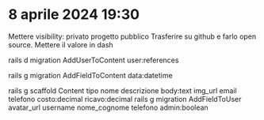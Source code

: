 # 8 aprile 2024 19:30
Mettere visibility: privato progetto pubblico 
Trasferire su github e farlo open source. Mettere il valore in dash 

rails d migration AddUserToContent user:references

rails g migration AddFieldToContent data:datetime

rails g scaffold Content tipo nome descrizione body:text img_url email telefono costo:decimal ricavo:decimal 
rails g migration AddFieldToUser avatar_url username nome_cognome telefono admin:boolean